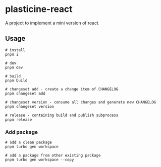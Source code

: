 # plasticine-react

A project to implement a mini version of react.

## Usage

```shell
# install
pnpm i

# dev
pnpm dev

# build
pnpm build

# changeset add - create a change item of CHANGELOG
pnpm changeset add

# changeset version - consume all changes and generate new CHANGELOG
pnpm changeset version

# release - containing build and publish subprocess
pnpm release
```

### Add package

```shell
# add a clean package
pnpm turbo gen workspace

# add a package from other existing package
pnpm turbo gen workspace --copy
```
